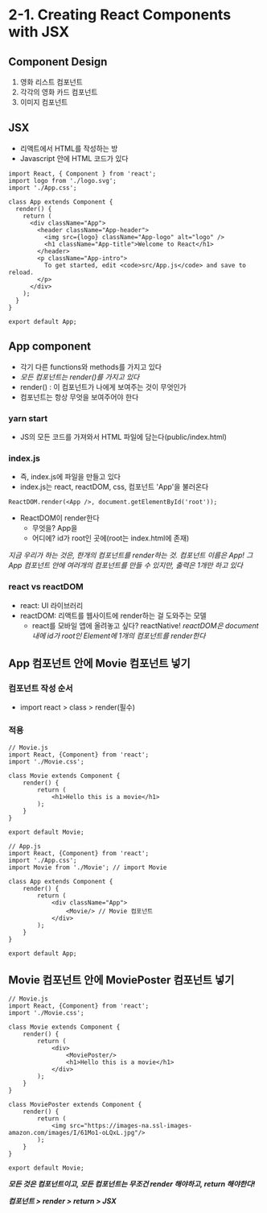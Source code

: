 # 2-1. Creating React Components with JSX

## Component Design
1. 영화 리스트 컴포넌트
2. 각각의 영화 카드 컴포넌트
3. 이미지 컴포넌트

## JSX
- 리액트에서 HTML를 작성하는 방
- Javascript 안에 HTML 코드가 있다

```
import React, { Component } from 'react';
import logo from './logo.svg';
import './App.css';

class App extends Component {
  render() {
    return (
      <div className="App">
        <header className="App-header">
          <img src={logo} className="App-logo" alt="logo" />
          <h1 className="App-title">Welcome to React</h1>
        </header>
        <p className="App-intro">
          To get started, edit <code>src/App.js</code> and save to reload.
        </p>
      </div>
    );
  }
}

export default App;
```

## App component
- 각기 다른 functions와 methods를 가지고 있다
- _모든 컴포넌트는 render()를 가지고 있다_
- render() : 이 컴포넌트가 나에게 보여주는 것이 무엇인가
- 컴포넌트는 항상 무엇을 보여주어야 한다

### yarn start
- JS의 모든 코드를 가져와서 HTML 파일에 담는다(public/index.html)

### index.js
- 즉, index.js에 파일을 만들고 있다
- index.js는 react, reactDOM, css, 컴포넌트 'App'을 불러온다

`ReactDOM.render(<App />, document.getElementById('root'));`

- ReactDOM이 render한다
    - 무엇을? App을
    - 어디에? id가 root인 곳에(root는 index.html에 존재)
    
_지금 우리가 하는 것은, 한개의 컴포넌트를 render하는 것. 컴포넌트 이름은 App!_
_그 App 컴포넌트 안에 여러개의 컴포넌트를 만들 수 있지만, 출력은 1개만 하고 있다_

### react vs reactDOM
- react: UI 라이브러리
- reactDOM: 리액트를 웹사이트에 render하는 걸 도와주는 모델
    - react를 모바일 앱에 올려놓고 싶다? reactNative!
_reactDOM은 document내에 id가 root인 Element에 1개의 컴포넌트를 render한다_


## App 컴포넌트 안에 Movie 컴포넌트 넣기

### 컴포넌트 작성 순서
- import react > class > render(필수)

### 적용

```
// Movie.js
import React, {Component} from 'react';
import './Movie.css';

class Movie extends Component {
    render() {
        return (
            <h1>Hello this is a movie</h1>
        );
    }
}

export default Movie;
```

```
// App.js
import React, {Component} from 'react';
import './App.css';
import Movie from './Movie'; // import Movie

class App extends Component {
    render() {
        return (
            <div className="App">
                <Movie/> // Movie 컴포넌트
            </div>
        );
    }
}

export default App;
```

## Movie 컴포넌트 안에 MoviePoster 컴포넌트 넣기

```
// Movie.js
import React, {Component} from 'react';
import './Movie.css';

class Movie extends Component {
    render() {
        return (
            <div>
                <MoviePoster/>
                <h1>Hello this is a movie</h1>
            </div>
        );
    }
}

class MoviePoster extends Component {
    render() {
        return (
            <img src="https://images-na.ssl-images-amazon.com/images/I/61Mo1-oLQxL.jpg"/>
        );
    }
}

export default Movie;
```

**_모든 것은 컴포넌트이고, 모든 컴포넌트는 무조건 render 해야하고, return 해야한다!_**

**_컴포넌트 > render > return > JSX_**